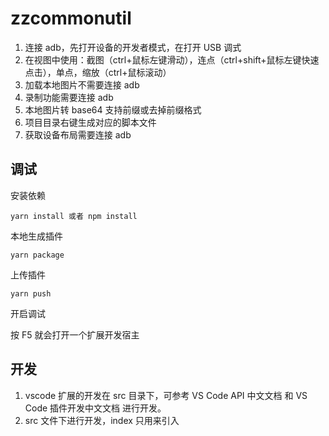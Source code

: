# zzcommonutil

1. 连接 adb，先打开设备的开发者模式，在打开 USB 调式
2. 在视图中使用：截图（ctrl+鼠标左键滑动），连点（ctrl+shift+鼠标左键快速点击），单点，缩放（ctrl+鼠标滚动）
3. 加载本地图片不需要连接 adb
4. 录制功能需要连接 adb
5. 本地图片转 base64 支持前缀或去掉前缀格式
6. 项目目录右键生成对应的脚本文件
7. 获取设备布局需要连接 adb

## 调试

安装依赖

```
yarn install 或者 npm install
```

本地生成插件

```
yarn package
```

上传插件

```
yarn push
```

开启调试

按 F5 就会打开一个扩展开发宿主

## 开发

1. vscode 扩展的开发在 src 目录下，可参考 VS Code API 中文文档 和 VS Code 插件开发中文文档 进行开发。
2. src 文件下进行开发，index 只用来引入
